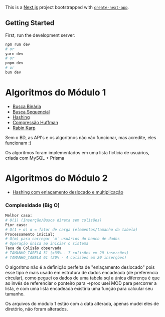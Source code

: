 This is a [Next.js](https://nextjs.org) project bootstrapped with [`create-next-app`](https://nextjs.org/docs/app/api-reference/cli/create-next-app).

## Getting Started

First, run the development server:

```bash
npm run dev
# or
yarn dev
# or
pnpm dev
# or
bun dev
```

# Algoritmos do Módulo 1

<ul>
    <li><a href="https://github.com/brlacerra/sonare-music/blob/master/src/lib/algoritmos/buscaBinari.ts">Busca Binária</a></li>
    <li><a href="https://github.com/brlacerra/sonare-music/blob/master/src/lib/algoritmos/buscaSequencial.ts">Busca Sequencial</a></li>
    <li><a href="https://github.com/brlacerra/sonare-music/blob/master/src/lib/algoritmos/hashing.ts">Hashing</a></li>
    <li><a href="https://github.com/brlacerra/sonare-music/blob/master/src/lib/algoritmos/huffmanCompress.ts">Compressão Huffman</a></li>
    <li><a href="https://github.com/brlacerra/sonare-music/blob/master/src/lib/algoritmos/rabinKarp.ts">Rabin Karp</a></li>
</ul>

<p>Sem o BD, as API's e os algoritmos não vão funcionar, mas acredite, eles funcionam :)</p>
<p>Os algoritmos foram implementados em uma lista fictícia de usuários, criada com MySQL + Prisma</p>

# Algoritmos do Módulo 2

<ul>
    <li><a href="https://github.com/brlacerra/sonare-music/blob/master/src/lib/algoritmos/hashDesloc.ts">
    Hashing com enlaçamento deslocado e multiplicação</a></li>
</ul>

### Complexidade (Big O)

```bash
Melhor caso:
# 0(1) (Inserção/Busca direta sem colisões)
Pior caso:
# O(1 + α) α = fator de carga (elementos/tamanho da tabela)
Processamento inicial:
# O(m) para carregar `m` usuários do banco de dados
# Operação única ao iniciar o sistema
Taxa de Colisão observada
# TAMANHO_TABELA 31 (>35% - 7 colisões em 20 insercões)
# TAMANHO_TABELA 61 (20% - 4 colisões em 20 inserções)
```

<p>O algoritmo não é a definição perfeita de "enlaçamento deslocado" pois esse tipo é mais usado em
estrutura de dados encadeada (de preferencia circular), como peguei os dados de uma tabela sql
a única diferença é que ao invés de referenciar o ponteiro para ->prox usei MOD para percorrer a lista, 
e com uma lista encadeada existiria uma função para calcular seu tamanho.</p>
 
<p>Os arquivos do módulo 1 estão com a data alterada, apenas mudei eles de diretório, não foram alterados.</p>